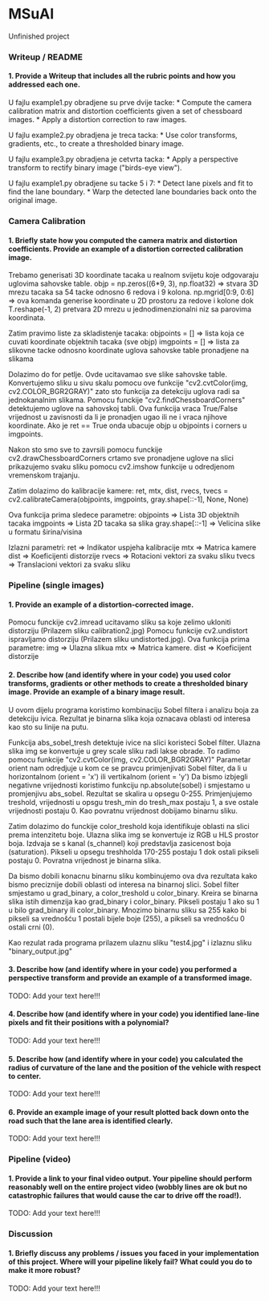 # MSuAI
Unfinished project

### Writeup / README

#### 1. Provide a Writeup that includes all the rubric points and how you addressed each one.

U fajlu example1.py obradjene su prve dvije tacke:
    * Compute the camera calibration matrix and distortion coefficients given a set of chessboard images.
    * Apply a distortion correction to raw images.

U fajlu example2.py obradjena je treca tacka:
    * Use color transforms, gradients, etc., to create a thresholded binary image.

U fajlu example3.py obradjena je cetvrta tacka:
    * Apply a perspective transform to rectify binary image ("birds-eye view").

U fajlu example1.py obradjene su tacke 5 i 7:
    * Detect lane pixels and fit to find the lane boundary.
    * Warp the detected lane boundaries back onto the original image.

### Camera Calibration

#### 1. Briefly state how you computed the camera matrix and distortion coefficients. Provide an example of a distortion corrected calibration image.

Trebamo generisati 3D koordinate tacaka u realnom svijetu koje odgovaraju uglovima sahovske table.
objp = np.zeros((6*9, 3), np.float32) => stvara 3D mrezu tacaka sa 54 tacke odnosno 6 redova i 9 kolona.
np.mgrid[0:9, 0:6] => ova komanda generise koordinate u 2D prostoru za redove i kolone dok T.reshape(-1, 2) pretvara 2D mrezu u jednodimenzionalni niz sa parovima koordinata.

Zatim pravimo liste za skladistenje tacaka:
objpoints = []  => lista koja ce cuvati koordinate objektnih tacaka (sve objp)
imgpoints = []  => lista za slikovne tacke odnosno koordinate uglova sahovske table pronadjene na slikama

Dolazimo do for petlje. Ovde ucitavamao sve slike sahovske table. 
Konvertujemo sliku u sivu skalu pomocu ove funkcije "cv2.cvtColor(img, cv2.COLOR_BGR2GRAY)" zato sto funkcija za detekciju uglova radi sa jednokanalnim slikama.
Pomocu funckije "cv2.findChessboardCorners" detektujemo uglove na sahovskoj tabli. Ova funkcija vraca True/False vrijednost u zavisnosti da li je pronadjen ugao ili ne i vraca njihove koordinate.
Ako je ret == True onda ubacuje objp u objpoints i corners u imgpoints.

Nakon sto smo sve to zavrsili pomocu funckije cv2.drawChessboardCorners crtamo sve pronadjene uglove na slici prikazujemo svaku sliku pomocu cv2.imshow funkcije u odredjenom vremenskom trajanju.

Zatim dolazimo do kalibracije kamere: ret, mtx, dist, rvecs, tvecs = cv2.calibrateCamera(objpoints, imgpoints, gray.shape[::-1], None, None)

Ova funkcija prima sledece parametre: 
objpoints => Lista 3D objektnih tacaka
imgpoints => Lista 2D tacaka sa slika
gray.shape[::-1] => Velicina slike u formatu širina/visina

Izlazni parametri:
ret => Indikator uspjeha kalibracije
mtx => Matrica kamere
dist => Koeficijenti distorzije
rvecs => Rotacioni vektori za svaku sliku
tvecs => Translacioni vektori za svaku sliku

### Pipeline (single images)

#### 1. Provide an example of a distortion-corrected image.

Pomocu funckije cv2.imread ucitavamo sliku sa koje zelimo ukloniti distorziju (Prilazem sliku calibration2.jpg)
Pomocu funkcije cv2.undistort ispravljamo distorziju (Prilazem sliku undistorted.jpg). Ova funkcija prima parametre:
img => Ulazna slikua
mtx => Matrica kamere.
dist => Koeficijent distorzije

#### 2. Describe how (and identify where in your code) you used color transforms, gradients or other methods to create a thresholded binary image.  Provide an example of a binary image result.

U ovom dijelu programa koristimo kombinaciju Sobel filtera i analizu boja za detekciju ivica. Rezultat je binarna slika koja oznacava oblasti od interesa kao sto su linije na putu.

Funkcija abs_sobel_tresh detektuje ivice na slici koristeci Sobel filter.
Ulazna slika img se konvertuje u grey scale sliku radi lakse obrade. To radimo pomocu funkcije "cv2.cvtColor(img, cv2.COLOR_BGR2GRAY)"
Parametar orient nam odredjuje u kom ce se pravcu primjenjivati Sobel filter, da li u horizontalnom (orient = 'x') ili vertikalnom (orient = 'y')
Da bismo izbjegli negativne vrijednosti koristimo funkciju np.absolute(sobel) i smjestamo u promjenjivu abs_sobel.
Rezultat se skalira u opsegu 0-255.
Primjenjujemo treshold, vrijednosti u opsgu tresh_min do tresh_max postaju 1, a sve ostale vrijednosti postaju 0. Kao povratnu vrijednost dobijamo binarnu sliku.

Zatim dolazimo do funckije color_treshold koja identifikuje oblasti na slici prema intenzitetu boje.
Ulazna slika img se konvertuje iz RGB u HLS prostor boja. Izdvaja se s kanal (s_channel) koji predstavlja zasicenost boja (saturation).
Pikseli u opsegu treshholda 170-255 postaju 1 dok ostali pikseli postaju 0. Povratna vrijednost je binarna slika.

Da bismo dobili konacnu binarnu sliku kombinujemo ova dva rezultata kako bismo preciznije dobili oblasti od interesa na binarnoj slici.
Sobel filter smjestamo u grad_binary, a color_treshold u color_binary.
Kreira se binarna slika istih dimenzija kao grad_binary i color_binary.
Pikseli postaju 1 ako su 1 u bilo grad_binary ili color_binary.
Mnozimo binarnu sliku sa 255 kako bi pikseli sa vrednošću 1 postali bijele boje (255), a pikseli sa vrednošću 0 ostali crni (0).

Kao rezulat rada programa prilazem ulaznu sliku "test4.jpg" i izlaznu sliku "binary_output.jpg"

#### 3. Describe how (and identify where in your code) you performed a perspective transform and provide an example of a transformed image.

TODO: Add your text here!!!

#### 4. Describe how (and identify where in your code) you identified lane-line pixels and fit their positions with a polynomial?

TODO: Add your text here!!!

#### 5. Describe how (and identify where in your code) you calculated the radius of curvature of the lane and the position of the vehicle with respect to center.

TODO: Add your text here!!!

#### 6. Provide an example image of your result plotted back down onto the road such that the lane area is identified clearly.

TODO: Add your text here!!!

### Pipeline (video)

#### 1. Provide a link to your final video output.  Your pipeline should perform reasonably well on the entire project video (wobbly lines are ok but no catastrophic failures that would cause the car to drive off the road!).

TODO: Add your text here!!!

### Discussion

#### 1. Briefly discuss any problems / issues you faced in your implementation of this project.  Where will your pipeline likely fail?  What could you do to make it more robust?

TODO: Add your text here!!!
